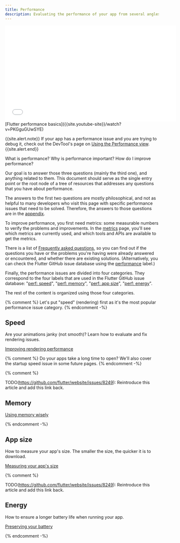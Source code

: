 ```yaml
---
title: Performance
description: Evaluating the performance of your app from several angles.
---
```


<iframe width="560" height="315" src="{{site.youtube-site}}/embed/PKGguGUwSYE" 
frameborder="0" allow="accelerometer; autoplay; encrypted-media; gyroscope; 
picture-in-picture" allowfullscreen></iframe>
[Flutter performance basics]({{site.youtube-site}}/watch?v=PKGguGUwSYE)

{{site.alert.note}}
  If your app has a performance issue and you are
  trying to debug it, check out the DevTool's page
  on [Using the Performance view][].
{{site.alert.end}}

[Using the Performance view]: {{site.url}}/development/tools/devtools/performance

What is performance? Why is performance important? How do I improve performance?

Our goal is to answer those three questions (mainly the third one), and 
anything related to them. This document should serve as the single entry 
point or the root node of a tree of resources that addresses any questions 
that you have about performance.

The answers to the first two questions are mostly philosophical,
and not as helpful to many developers who visit this page with specific
performance issues that need to be solved.
Therefore, the answers to those 
questions are in the [appendix]({{site.url}}/perf/appendix).

To improve performance, you first need metrics: some measurable numbers to
verify the problems and improvements.
In the [metrics]({{site.url}}/perf/metrics) page,
you'll see which metrics are currently used,
and which tools and APIs are available to get the metrics.

There is a list of [Frequently asked questions]({{site.url}}/perf/faq), 
so you can find out if the questions you have or the problems you're having 
were already answered or encountered, and whether there are existing solutions. 
(Alternatively, you can check the Flutter GitHub issue database using the
[performance][performance] label.)

Finally, the performance issues are divided into four categories. They 
correspond to the four labels that are used in the Flutter GitHub issue 
database: "[perf: speed][speed]", "[perf: memory][memory]", 
"[perf: app size][size]", "[perf: energy][energy]".

The rest of the content is organized using those four categories.

{% comment %}
Let's put "speed" (rendering) first as it's the most popular performance issue
category.
{% endcomment -%}
## Speed

Are your animations janky (not smooth)? Learn how to 
evaluate and fix rendering issues.

[Improving rendering performance]({{site.url}}/perf/rendering-performance)

{% comment %}
Do your apps take a long time to open? We'll also cover the startup speed issue
in some future pages.
{% endcomment -%}

{% comment %}

TODO(https://github.com/flutter/website/issues/8249): Reintroduce this article and add this link back.

## Memory

[Using memory wisely]({{site.url}}/perf/memory)

{% endcomment -%}


## App size

How to measure your app's size. The smaller the size,
the quicker it is to download.

[Measuring your app's size][]

{% comment %}

TODO(https://github.com/flutter/website/issues/8249): Reintroduce this article and add this link back.

## Energy

How to ensure a longer battery life when running your app.

[Preserving your battery]({{site.url}}/perf/power)

{% endcomment -%}

[Measuring your app's size]: {{site.url}}/perf/app-size

[speed]: {{site.repo.flutter}}/issues?q=is%3Aopen+label%3A%22perf%3A+speed%22+sort%3Aupdated-asc+
[energy]: {{site.repo.flutter}}/issues?q=is%3Aopen+label%3A%22perf%3A+energy%22+sort%3Aupdated-asc+
[memory]: {{site.repo.flutter}}/issues?q=is%3Aopen+label%3A%22perf%3A+memory%22+sort%3Aupdated-asc+
[size]: {{site.repo.flutter}}/issues?q=is%3Aopen+label%3A%22perf%3A+app+size%22+sort%3Aupdated-asc+
[performance]: {{site.repo.flutter}}/issues?q=+label%3A%22severe%3A+performance%22
